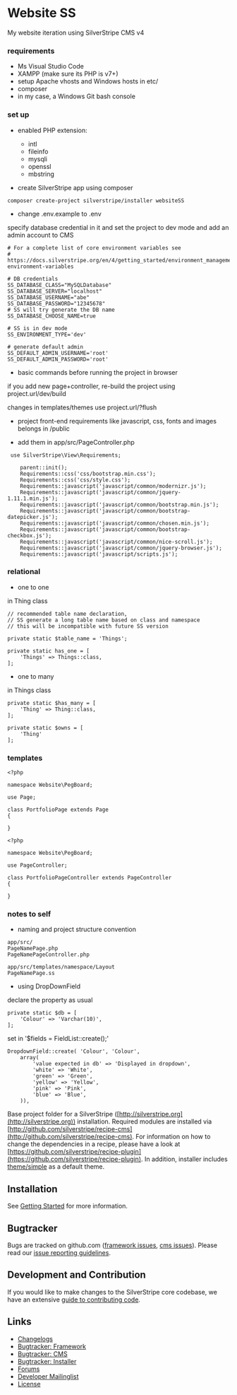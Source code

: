 # Website SS
My website iteration using SilverStripe CMS v4

### requirements
- Ms Visual Studio Code
- XAMPP (make sure its PHP is v7+)
- setup Apache vhosts and Windows hosts in etc/
- composer
- in my case, a Windows Git bash console

### set up
- enabled PHP extension:
    - intl
    - fileinfo
    - mysqli
    - openssl
    - mbstring

- create SilverStripe app using composer

`composer create-project silverstripe/installer websiteSS`

- change .env.example to .env

specify database credential in it and set the project to dev mode and add an admin account to CMS

```
# For a complete list of core environment variables see
# https://docs.silverstripe.org/en/4/getting_started/environment_management/#core-environment-variables

# DB credentials
SS_DATABASE_CLASS="MySQLDatabase"
SS_DATABASE_SERVER="localhost"
SS_DATABASE_USERNAME="abe"
SS_DATABASE_PASSWORD="12345678"
# SS will try generate the DB name
SS_DATABASE_CHOOSE_NAME=true

# SS is in dev mode
SS_ENVIRONMENT_TYPE='dev'

# generate default admin
SS_DEFAULT_ADMIN_USERNAME='root'
SS_DEFAULT_ADMIN_PASSWORD='root'
```

- basic commands before running the project in browser

if you add new page+controller, re-build the project using project.url/dev/build

changes in templates/themes use project.url/?flush

- project front-end requirements like javascript, css, fonts and images belongs in /public

- add them in app/src/PageController.php

` use SilverStripe\View\Requirements;`

```
    parent::init();
    Requirements::css('css/bootstrap.min.css');
    Requirements::css('css/style.css');
    Requirements::javascript('javascript/common/modernizr.js');
    Requirements::javascript('javascript/common/jquery-1.11.1.min.js');
    Requirements::javascript('javascript/common/bootstrap.min.js');
    Requirements::javascript('javascript/common/bootstrap-datepicker.js');
    Requirements::javascript('javascript/common/chosen.min.js');
    Requirements::javascript('javascript/common/bootstrap-checkbox.js');
    Requirements::javascript('javascript/common/nice-scroll.js');
    Requirements::javascript('javascript/common/jquery-browser.js');
    Requirements::javascript('javascript/scripts.js');
```

### relational

- one to one

in Thing class
```
// recommended table name declaration,
// SS generate a long table name based on class and namespace
// this will be incompatible with future SS version

private static $table_name = 'Things';

private static has_one = [
    'Things' => Things::class,
];
```

- one to many

in Things class
```
private static $has_many = [
    'Thing' => Thing::class,
];

private static $owns = [
    'Thing'
];
```

### templates

```
<?php

namespace Website\PegBoard;

use Page;

class PortfolioPage extends Page
{

}
```

```
<?php

namespace Website\PegBoard;

use PageController;

class PortfolioPageController extends PageController
{

}
```

### notes to self

- naming and project structure convention

```
app/src/
PageNamePage.php
PageNamePageController.php

app/src/templates/namespace/Layout
PageNamePage.ss
```

- using DropDownField

declare the property as usual

```
private static $db = [
    'Colour' => 'Varchar(10)',
];
```
set in  '$fields = FieldList::create();'

```
DropdownField::create( 'Colour', 'Colour',
    array(
        'value expected in db' => 'Displayed in dropdown',
        'white' => 'White',
        'green' => 'Green',
        'yellow' => 'Yellow',
        'pink' => 'Pink',
        'blue' => 'Blue',
    )),
```

Base project folder for a SilverStripe ([http://silverstripe.org](http://silverstripe.org)) installation. Required modules are installed via [http://github.com/silverstripe/recipe-cms](http://github.com/silverstripe/recipe-cms). For information on how to change the dependencies in a recipe, please have a look at [https://github.com/silverstripe/recipe-plugin](https://github.com/silverstripe/recipe-plugin). In addition, installer includes [theme/simple](https://github.com/silverstripe-themes/silverstripe-simple) as a default theme.

## Installation ##


See [Getting Started](https://docs.silverstripe.org/en/4/getting_started/) for more information.

## Bugtracker ##

Bugs are tracked on github.com ([framework issues](https://github.com/silverstripe/silverstripe-framework/issues),
[cms issues](https://github.com/silverstripe/silverstripe-cms/issues)).
Please read our [issue reporting guidelines](https://docs.silverstripe.org/en/4/contributing/issues_and_bugs/).

## Development and Contribution ##

If you would like to make changes to the SilverStripe core codebase, we have an extensive [guide to contributing code](https://docs.silverstripe.org/en/4/contributing/code/).

## Links ##

 * [Changelogs](https://docs.silverstripe.org/en/4/changelogs/)
 * [Bugtracker: Framework](https://github.com/silverstripe/silverstripe-framework/issues)
 * [Bugtracker: CMS](https://github.com/silverstripe/silverstripe-cms/issues)
 * [Bugtracker: Installer](https://github.com/silverstripe/silverstripe-installer/issues)
 * [Forums](http://silverstripe.org/forums)
 * [Developer Mailinglist](https://groups.google.com/forum/#!forum/silverstripe-dev)
 * [License](./LICENSE)
